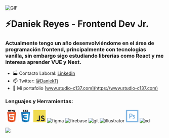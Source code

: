 <img width="323" hight="440" alt="GIF" align="left"  src="https://www.studio-c137.com/assets/images/daniek03.svg" />
<h1 align="left">⚡Daniek Reyes - Frontend Dev Jr.</h1>
<h3 align="left">Actualmente tengo un año desenvolviéndome en el área de programación frontend, principalmente con tecnologías vanilla, sin embargo sigo estudiando librerías como React y me interesa aprender VUE y Next.</h3>

- 🏭 Contacto Laboral: [Linkedin](https://www.linkedin.com/in/daniektj/)
- 📫 Twitter: [@DaniekTj](https://www.twitter.com/daniektj)
- 🚀 Mi portafolio [www.studio-c137.com](https://www.studio-c137.com)

<!-- <h2 align="left">Contacta conmigo:</h2>
<p align="left"></p>

<p>
<a href="https://codepen.io/daniektj" target="blank"><img align="center" src="https://www.studio-c137.com/assets/images/twitter-icon.svg" alt="daniektj" height="30" width="40" /></a>
<a href="https://twitter.com/daniektj" target="blank"><img align="center" src="https://www.studio-c137.com/assets/images/twitter-icon.svg" alt="daniektj" height="30" width="40" /></a>
<a href="https://linkedin.com/in/https://www.linkedin.com/in/daniektj/" target="blank"><img align="center" src="https://www.studio-c137.com/assets/images/twitter-icon.svg" alt="https://www.linkedin.com/in/daniektj" height="30" width="40" /></a>
</p> -->


<div align="left">
<!-- <img src="https://www.studio-c137.com/assets/images/text-profile.svg" alt="html5" width="334" height="40" style="margin: 0 0px;"/> -->
<h3>Lenguajes y Herramientas:</h3>
<img src="https://raw.githubusercontent.com/devicons/devicon/master/icons/html5/html5-original-wordmark.svg" style="margin: 0 0px;" alt="html5" width="40" height="40"/>
<img src="https://raw.githubusercontent.com/devicons/devicon/master/icons/css3/css3-original-wordmark.svg" style="margin: 0 0px;" alt="css3" width="40" height="40"/>
<img src="https://raw.githubusercontent.com/devicons/devicon/master/icons/javascript/javascript-original.svg" style="margin: 0 0px;" alt="javascript" width="40" height="40"/>
<img src="https://www.vectorlogo.zone/logos/figma/figma-icon.svg" style="margin: 0 0px;" alt="figma" width="40" height="40"/> 
<img src="https://www.vectorlogo.zone/logos/firebase/firebase-icon.svg" style="margin: 0 0px;" alt="firebase" width="40" height="40"/>
<img src="https://www.vectorlogo.zone/logos/git-scm/git-scm-icon.svg" style="margin: 0 0px;" alt="git" width="40" height="40"/>
<img src="https://www.vectorlogo.zone/logos/adobe_illustrator/adobe_illustrator-icon.svg" style="margin: 0 0px;" alt="illustrator" width="40" height="40"/>
<img src="https://raw.githubusercontent.com/devicons/devicon/master/icons/photoshop/photoshop-line.svg" style="margin: 0 0px;" alt="photoshop" width="40" height="40"/>
<img src="https://cdn.worldvectorlogo.com/logos/adobe-xd.svg" style="margin: 0 0px;" alt="xd" width="40" height="40"/>
</div>

<img src="https://www.studio-c137.com/assets/images/tierra01.svg"></img>

<!--
**daniektj/daniektj** is a ✨ _special_ ✨ repository because its `README.md` (this file) appears on your GitHub profile.

Here are some ideas to get you started:

- 🔭 I’m currently working on ...
- 🌱 I’m currently learning ...
- 👯 I’m looking to collaborate on ...
- 🤔 I’m looking for help with ...
- 💬 Ask me about ...
- 📫 How to reach me: ...
- 😄 Pronouns: ...
- ⚡ Fun fact: ...
- 💬 Puedes preguntarme de **Figma, CSS**
- 🌱 Actualmente estudio **React**
-->

